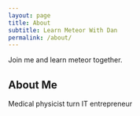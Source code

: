 ```yaml
---
layout: page
title: About
subtitle: Learn Meteor With Dan
permalink: /about/
---
```


Join me and learn meteor together. 

## About Me

Medical physicist turn IT entrepreneur